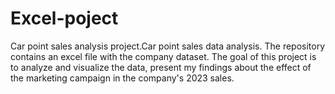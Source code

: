 # Excel-poject
Car point sales analysis project.Car point sales data analysis. The repository contains an excel file with the company dataset. The goal of this project is to analyze and visualize the data, present my findings about the effect of the marketing campaign in the company's 2023 sales.


